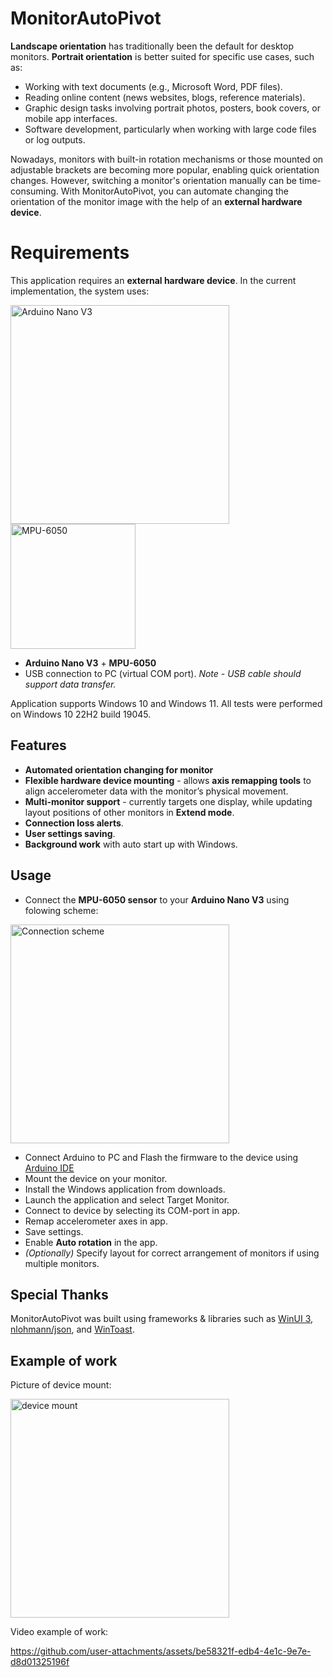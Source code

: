 # MonitorAutoPivot

**Landscape orientation** has traditionally been the default for desktop monitors. 
**Portrait orientation**  is better suited for specific use cases, such as:
-   Working with text documents (e.g., Microsoft Word, PDF files).
-   Reading online content (news websites, blogs, reference materials).
-   Graphic design tasks involving portrait photos, posters, book covers, or mobile app interfaces.  
-   Software development, particularly when working with large code files or log outputs.

Nowadays, monitors with built-in rotation mechanisms or those mounted on adjustable brackets are becoming more popular, enabling quick orientation changes. However, switching a monitor's orientation manually can be time-consuming. With MonitorAutoPivot, you can automate changing the orientation of the monitor image with the help of an **external hardware device**. 

# Requirements

This application requires an **external hardware device**. In the current implementation, the system uses:

<img src="https://github.com/user-attachments/assets/af3c22cd-925b-44fe-b43e-c1d7a968b233" alt="Arduino Nano V3" style="width:350px; height:auto;">
<img src="https://github.com/user-attachments/assets/7faa0c74-9058-421b-ae78-936388295981" alt="MPU-6050" style="width:200px; height:auto;">

-   **Arduino Nano V3** + **MPU-6050**
-   USB connection to PC (virtual COM port). *Note - USB cable should support data transfer.*

Application supports Windows 10 and Windows 11. All tests were performed on Windows 10 22H2 build 19045. 

## Features

-  **Automated orientation changing for monitor**
-  **Flexible hardware device mounting** - allows **axis remapping tools** to align accelerometer data with the monitor’s physical movement.
-  **Multi-monitor support** - currently targets one display, while updating layout positions of other monitors in **Extend mode**.
-  **Connection loss alerts**.
-  **User settings saving**.  
-  **Background work**  with auto start up with Windows.

## Usage

- Connect the **MPU-6050 sensor** to your **Arduino Nano V3** using folowing scheme:
 <img src="https://github.com/user-attachments/assets/802dac2d-6241-489a-85dc-ffa97205df34" alt="Connection scheme" style="width:350px; height:auto;">

- Connect Arduino to PC and Flash the firmware to the device using [Arduino IDE](https://docs.arduino.cc/software/ide-v2/tutorials/getting-started/ide-v2-downloading-and-installing/)
- Mount the device on your monitor.
- Install the Windows application from downloads.
- Launch the application and select Target Monitor.
- Connect to device by selecting its COM-port in app.
- Remap accelerometer axes in app.
- Save settings.
- Enable **Auto rotation** in the app.
- *(Optionally)* Specify layout for correct arrangement of monitors if using multiple monitors. 

## Special Thanks

MonitorAutoPivot was built using frameworks & libraries such as [WinUI 3](https://github.com/microsoft/microsoft-ui-xaml), [nlohmann/json](https://github.com/nlohmann/json), and [WinToast](https://github.com/mohabouje/WinToast).

## Example of work

Picture of device mount:

<img src="https://github.com/user-attachments/assets/b6864b39-c488-4fa1-921c-e384740de80f" alt="device mount" style="width:350px; height:auto;">

Video example of work:

https://github.com/user-attachments/assets/be58321f-edb4-4e1c-9e7e-d8d01325196f




